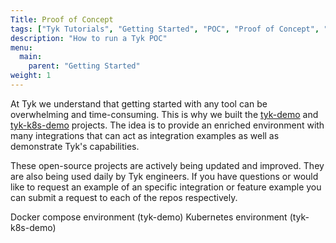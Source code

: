 ```yaml
---
Title: Proof of Concept
tags: ["Tyk Tutorials", "Getting Started", "POC", "Proof of Concept", "k8s", "docker", "Self Managed", "Open Source"]
description: "How to run a Tyk POC"
menu:
  main:
    parent: "Getting Started"
weight: 1
---
```


At Tyk we understand that getting started with any tool can be overwhelming and time-consuming. This is why we built 
the [tyk-demo](https://github.com/TykTechnologies/tyk-demo) and [tyk-k8s-demo](https://github.com/TykTechnologies/tyk-k8s-demo) 
projects. The idea is to provide an enriched environment with many integrations that can act as integration examples 
as well as demonstrate Tyk's capabilities.

These open-source projects are actively being updated and improved. They are also being used daily by Tyk engineers. If you have questions or would like to 
request an example of an specific integration or feature example you can submit a request to each of the repos respectively. 

Docker compose environment (tyk-demo)
Kubernetes environment (tyk-k8s-demo)
